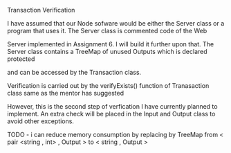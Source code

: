 Transaction Verification

I have assumed that our Node sofware would be either the Server class or a program that uses it. The Server class is commented code of the Web

Server implemented in Assignment 6. I will build it further upon that. The Server class contains a TreeMap of unused Outputs which is declared protected 

and can be accessed by the Transaction class.

Verification is carried out by the verifyExists() function of Tranasaction class same as the mentor has suggested
 
However, this is the second step of verfication I have currently planned to implement. An extra check will be placed in the Input and Output class to avoid other exceptions.

TODO - i can reduce memory consumption by replacing by TreeMap from < pair <string , int> , Output > to < string , Output >  
